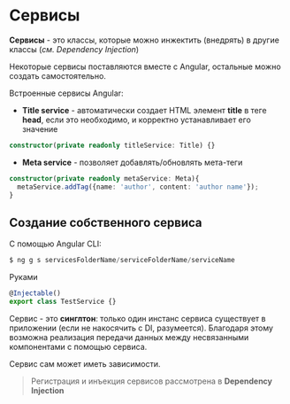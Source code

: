 # Сервисы

**Сервисы** - это классы, которые можно инжектить (внедрять) в другие классы (_см. Dependency Injection_)

Некоторые сервисы поставляются вместе с Angular, остальные можно создать самостоятельно.

Встроенные сервисы Angular:

- **Title service** - автоматически создает HTML элемент **title** в теге **head**, если это необходимо, и корректно устанавливает его значение

```ts
constructor(private readonly titleService: Title) {}
```

- **Meta service** - позволяет добавлять/обновлять мета-теги

```ts
constructor(private readonly metaService: Meta){
  metaService.addTag({name: 'author', content: 'author name'});
}
```

## Создание собственного сервиса

С помощью Angular CLI:

```ts
$ ng g s servicesFolderName/serviceFolderName/serviceName
```

Руками

```ts
@Injectable()
export class TestService {}
```

Сервис - это **синглтон**: только один инстанс сервиса существует в приложении (если не накосячить с DI, разумеется). Благодаря этому возможна реализация передачи данных между несвязанными компонентами с помощью сервиса.

Сервис сам может иметь зависимости.

> Регистрация и инъекция сервисов рассмотрена в **Dependency Injection**
